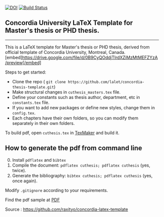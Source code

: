 [![DOI](https://zenodo.org/badge/106060364.svg)](https://zenodo.org/badge/latestdoi/106060364)
[![Build Status](https://travis-ci.org/lalet/concordia-thesis-template.svg?branch=master)](https://travis-ci.org/lalet/concordia-thesis-template)

## Concordia University LaTeX Template for Master's thesis or PHD thesis.   
-------------------------------------------------------------------------   

This is a LaTeX template for Master's thesis or PHD thesis, derived from official template of Concordia University, Montreal, Canada.   
[embed]https://drive.google.com/file/d/0B9CyQOddjTIrdXZiMzMtMEFZYzA/preview[/embed]   

Steps to get started:   
- Clone the repo ( `git clone https://github.com/lalet/concordia-thesis-template.git`)   
- Make structural changes in `cuthesis_masters.tex` file.   
- Define your constants such as thesis author, department, etc in `constants.tex` file.   
- If you want to add new packages or define new styles, change them in `config.tex`.   
- Each chapters have their own folders, so you can modify them separately in their own folders.   

To build pdf, open `cuthesis.tex` in [TexMaker](http://www.xm1math.net/texmaker/) and build it.   

## How to generate the pdf from command line   
0. Install ```pdflatex``` and ```bibtex```  
1. Compile the document: ```pdflatex cuthesis; pdflatex cuthesis``` (yes, twice).  
2. Generate the bibliography: ```bibtex cuthesis; pdflatex cuthesis``` (yes, once again).  
 
Modify `.gitignore` according to your requirements.  

Find the pdf sample at [PDF](https://github.com/lalet/concordia-thesis-template/releases)

Source : https://github.com/raxityo/concordia-latex-template  
